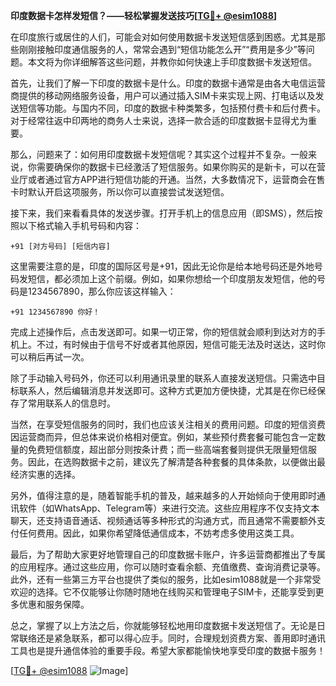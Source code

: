 **印度数据卡怎样发短信？——轻松掌握发送技巧[[TG💪+ @esim1088](https://t.me/s/esim1088)]**

在印度旅行或居住的人们，可能会对如何使用数据卡发送短信感到困惑。尤其是那些刚刚接触印度通信服务的人，常常会遇到“短信功能怎么开”“费用是多少”等问题。本文将为你详细解答这些问题，并教你如何快速上手印度数据卡发送短信。

首先，让我们了解一下印度的数据卡是什么。印度的数据卡通常是由各大电信运营商提供的移动网络服务设备，用户可以通过插入SIM卡来实现上网、打电话以及发送短信等功能。与国内不同，印度的数据卡种类繁多，包括预付费卡和后付费卡。对于经常往返中印两地的商务人士来说，选择一款合适的印度数据卡显得尤为重要。

那么，问题来了：如何用印度数据卡发短信呢？其实这个过程并不复杂。一般来说，你需要确保你的数据卡已经激活了短信服务。如果你购买的是新卡，可以在营业厅或者通过官方APP进行短信功能的开通。当然，大多数情况下，运营商会在售卡时默认开启这项服务，所以你可以直接尝试发送短信。

接下来，我们来看看具体的发送步骤。打开手机上的信息应用（即SMS），然后按照以下格式输入手机号码和内容：

```
+91 [对方号码] [短信内容]
```

这里需要注意的是，印度的国际区号是+91，因此无论你是给本地号码还是外地号码发短信，都必须加上这个前缀。例如，如果你想给一个印度朋友发短信，他的号码是1234567890，那么你应该这样输入：

```
+91 1234567890 你好！
```

完成上述操作后，点击发送即可。如果一切正常，你的短信就会顺利到达对方的手机上。不过，有时候由于信号不好或者其他原因，短信可能无法及时送达，这时你可以稍后再试一次。

除了手动输入号码外，你还可以利用通讯录里的联系人直接发送短信。只需选中目标联系人，然后编辑消息并发送即可。这种方式更加方便快捷，尤其是在你已经保存了常用联系人的信息时。

当然，在享受短信服务的同时，我们也应该关注相关的费用问题。印度的短信资费因运营商而异，但总体来说价格相对便宜。例如，某些预付费套餐可能包含一定数量的免费短信额度，超出部分则按条计费；而一些高端套餐则提供无限量短信服务。因此，在选购数据卡之前，建议先了解清楚各种套餐的具体条款，以便做出最经济实惠的选择。

另外，值得注意的是，随着智能手机的普及，越来越多的人开始倾向于使用即时通讯软件（如WhatsApp、Telegram等）来进行交流。这些应用程序不仅支持文本聊天，还支持语音通话、视频通话等多种形式的沟通方式，而且通常不需要额外支付任何费用。因此，如果你希望降低通信成本，不妨考虑多使用这类工具。

最后，为了帮助大家更好地管理自己的印度数据卡账户，许多运营商都推出了专属的应用程序。通过这些应用，你可以随时查看余额、充值缴费、查询消费记录等。此外，还有一些第三方平台也提供了类似的服务，比如esim1088就是一个非常受欢迎的选择。它不仅能够让你随时随地在线购买和管理电子SIM卡，还能享受到更多优惠和服务保障。

总之，掌握了以上方法之后，你就能够轻松地用印度数据卡发送短信了。无论是日常联络还是紧急联系，都可以得心应手。同时，合理规划资费方案、善用即时通讯工具也是提升通信体验的重要手段。希望大家都能愉快地享受印度的数据卡服务！

[[TG💪+ @esim1088](https://t.me/s/esim1088) ![Image](https://i.postimg.cc/4NQfJmqS/Snipaste-2025-05-13-00-14-12.png)]